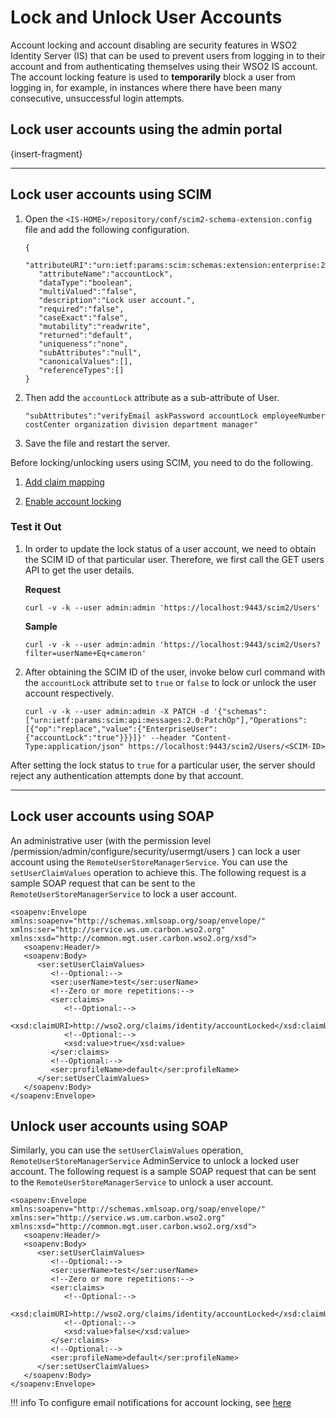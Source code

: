 # Lock and Unlock User Accounts

Account locking and account disabling are security features in WSO2 Identity Server (IS) that can be used to prevent users from logging in to their account and from authenticating themselves using their WSO2 IS account. The account locking feature is used to **temporarily** block a user from logging in, for example, in instances where there have been many consecutive, unsuccessful login attempts.

## Lock user accounts using the admin portal

{insert-fragment}

---

## Lock user accounts using SCIM

1. Open the `<IS-HOME>/repository/conf/scim2-schema-extension.config` file and add the following configuration. 

   ```
   {
      "attributeURI":"urn:ietf:params:scim:schemas:extension:enterprise:2.0:User:accountLock",
      "attributeName":"accountLock",
      "dataType":"boolean",
      "multiValued":"false",
      "description":"Lock user account.",
      "required":"false",
      "caseExact":"false",
      "mutability":"readwrite",
      "returned":"default",
      "uniqueness":"none",
      "subAttributes":"null",
      "canonicalValues":[],
      "referenceTypes":[]
   }
   ```

2. Then add the `accountLock` attribute as a sub-attribute of User.

   ```
   "subAttributes":"verifyEmail askPassword accountLock employeeNumber costCenter organization division department manager"
   ```

3. Save the file and restart the server. 

Before locking/unlocking users using SCIM, you need to do the following. 

1. [Add claim mapping](insert-link)

2. [Enable account locking](insert-link)

### Test it Out 

1. In order to update the lock status of a user account, we need to obtain the SCIM ID of that particular user. Therefore, we first call the GET users API to get the user details.

   **Request**

   ``` curl 
   curl -v -k --user admin:admin 'https://localhost:9443/scim2/Users'
   ```
   **Sample**

   ```curl
   curl -v -k --user admin:admin 'https://localhost:9443/scim2/Users?filter=userName+Eq+cameron'
   ```

2. After obtaining the SCIM ID of the user, invoke below curl command with the `accountLock` attribute set to `true` or `false` to lock or unlock the user account respectively.

   ```curl 
   curl -v -k --user admin:admin -X PATCH -d '{"schemas":["urn:ietf:params:scim:api:messages:2.0:PatchOp"],"Operations":[{"op":"replace","value":{"EnterpriseUser":{"accountLock":"true"}}}]}' --header "Content-Type:application/json" https://localhost:9443/scim2/Users/<SCIM-ID>
   ```

After setting the lock status to `true` for a particular user, the server should reject any authentication attempts done by that account.

---

## Lock user accounts using SOAP

An administrative user (with the permission level /permission/admin/configure/security/usermgt/users ) can lock a user account using the `RemoteUserStoreManagerService`. You can use the `setUserClaimValues` operation to achieve this. The following request is a sample SOAP request that can be sent to the `RemoteUserStoreManagerService` to lock a user account.

```curl 
<soapenv:Envelope xmlns:soapenv="http://schemas.xmlsoap.org/soap/envelope/" xmlns:ser="http://service.ws.um.carbon.wso2.org" xmlns:xsd="http://common.mgt.user.carbon.wso2.org/xsd">
   <soapenv:Header/>
   <soapenv:Body>
      <ser:setUserClaimValues>
         <!--Optional:-->
         <ser:userName>test</ser:userName>
         <!--Zero or more repetitions:-->
         <ser:claims>
            <!--Optional:-->
            <xsd:claimURI>http://wso2.org/claims/identity/accountLocked</xsd:claimURI>
            <!--Optional:-->
            <xsd:value>true</xsd:value>
         </ser:claims>
         <!--Optional:-->
         <ser:profileName>default</ser:profileName>
      </ser:setUserClaimValues>
   </soapenv:Body>
</soapenv:Envelope>
```

## Unlock user accounts using SOAP

Similarly, you can use the `setUserClaimValues` operation, `RemoteUserStoreManagerService` AdminService to unlock a locked user account. The following request is a sample SOAP request that can be sent to the `RemoteUserStoreManagerService` to unlock a user account.

```curl
<soapenv:Envelope xmlns:soapenv="http://schemas.xmlsoap.org/soap/envelope/" xmlns:ser="http://service.ws.um.carbon.wso2.org" xmlns:xsd="http://common.mgt.user.carbon.wso2.org/xsd">
   <soapenv:Header/>
   <soapenv:Body>
      <ser:setUserClaimValues>
         <!--Optional:-->
         <ser:userName>test</ser:userName>
         <!--Zero or more repetitions:-->
         <ser:claims>
            <!--Optional:-->
            <xsd:claimURI>http://wso2.org/claims/identity/accountLocked</xsd:claimURI>
            <!--Optional:-->
            <xsd:value>false</xsd:value>
         </ser:claims>
         <!--Optional:-->
         <ser:profileName>default</ser:profileName>
      </ser:setUserClaimValues>
   </soapenv:Body>
</soapenv:Envelope>
```

!!! info 
    To configure email notifications for account locking, see [here](admin-portal-section)